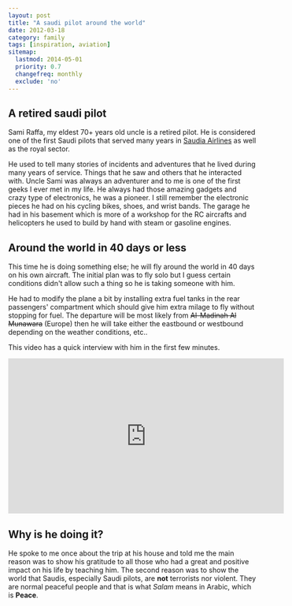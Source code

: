 ```yaml
---
layout: post
title: "A saudi pilot around the world"
date: 2012-03-18
category: family
tags: [inspiration, aviation]
sitemap:
  lastmod: 2014-05-01
  priority: 0.7
  changefreq: monthly
  exclude: 'no'
---
```


## A retired saudi pilot
Sami Raffa, my eldest 70+ years old uncle is a retired pilot. He is considered one of the first Saudi pilots that served many years in [Saudia Airlines](http://www.saudiairlines.com/) as well as the royal sector.


He used to tell many stories of incidents and adventures that he lived during many years of service. Things that he saw and others that he interacted with. Uncle Sami was always an adventurer and to me is one of the first geeks I ever met in my life. He always had those amazing gadgets and crazy type of electronics, he was a pioneer.
I still remember the electronic pieces he had on his cycling bikes, shoes, and wrist bands. The garage he had in his basement which is more of a workshop for the RC aircrafts and helicopters he used to build by hand with steam or gasoline engines.
<!--break-->
## Around the world in 40 days or less

This time he is doing something else; he will fly around the world in 40 days on his own aircraft. The initial plan was to fly solo but I guess certain conditions didn't allow such a thing so he is taking someone with him.

He had to modify the plane a bit by installing extra fuel tanks in the rear passengers' compartment which should give him extra milage to fly without stopping for fuel. The departure will be most likely from <s>Al-Madinah Al Munawara</s> (Europe) then he will take either the eastbound or westbound depending on the weather conditions, etc..

This video has a quick interview with him in the first few minutes.

<iframe width="560" height="315" src="http://www.youtube.com/embed/9-_5ZhZA6EQ?rel=0" frameborder="0" allowfullscreen style="display:block;margin:0 auto;"></iframe>

## Why is he doing it?

He spoke to me once about the trip at his house and told me the main reason was to show his gratitude to all those who had a great and positive impact on his life by teaching him. The second reason was to show the world that Saudis, especially Saudi pilots, are **not** terrorists nor violent. They are normal peaceful people and that is what *Salam* means in Arabic, which is **Peace**.

